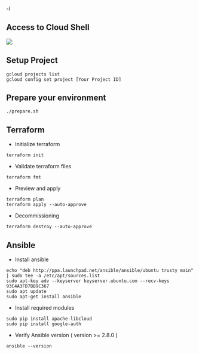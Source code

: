 -l
## Access to Cloud Shell

<p>
  <a target="__blank" href="https://console.cloud.google.com/cloudshell/open?authuser=1&project=iac-demo-249505&cloudshell_git_repo=https://github.com/kanchimo/iac-101.git&amp;open_in_editor=README.md"><img src="https://storage.googleapis.com/gweb-cloudblog-publish/images/google_cloud_shell.max-300x300.png"/></a>
</p>

## Setup Project
```
gcloud projects list
gcloud config set project [Your Project ID]
```

## Prepare your environment
```
./prepare.sh
```

## Terraform
* Initialize terraform
```
terraform init
```
* Validate terraform files
```
terraform fmt
```
* Preview and apply
```
terraform plan
terraform apply --auto-approve
```

* Decommissioning
```
terraform destroy --auto-approve
```

## Ansible
* Install ansible
```
echo "deb http://ppa.launchpad.net/ansible/ansible/ubuntu trusty main" | sudo tee -a /etc/apt/sources.list
sudo apt-key adv --keyserver keyserver.ubuntu.com --recv-keys 93C4A3FD7BB9C367
sudo apt update
sudo apt-get install ansible
```
* Install required modules
```
sudo pip install apache-libcloud
sudo pip install google-auth
```

* Verify Ansible version ( version >= 2.8.0 )
```
ansible --version
```





